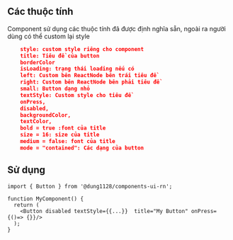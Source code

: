 
## Các thuộc tính

Component sử dụng các thuộc tính đã được định nghĩa sẵn, ngoài ra người dùng có thể custom lại style

```json
    style: custom style riêng cho component
    title: Tiêu đề của button
    borderColor
    isLoading: trạng thái loading nếu có
    left: Custom bên ReactNode bên trái tiêu đề
    right: Custom bên ReactNode bên phải tiêu đề
    small: Button dạng nhỏ
    textStyle: Custom style cho tiêu đề
    onPress,
    disabled,
    backgroundColor,
    textColor,
    bold = true :font của title
    size = 16: size của title
    medium = false: font của title
    mode = "contained": Các dạng của button
```

## Sử dụng

```tsx
import { Button } from '@dung1128/components-ui-rn';

function MyComponent() {
  return (
    <Button disabled textStyle={{...}}  title="My Button" onPress={()=> {}}/>
  );
}
```
